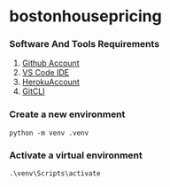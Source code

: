 # bostonhousepricing


### Software And Tools Requirements

1. [Github Account](https://github.com)
2. [VS Code IDE](https://code.visualstudio.com/)
3. [HerokuAccount](https://heroku.com)
4. [GitCLI](https://git-scm.com/downloads)


### Create a new environment 
```
python -m venv .venv
```

### Activate a virtual environment
```
.\venv\Scripts\activate
```




